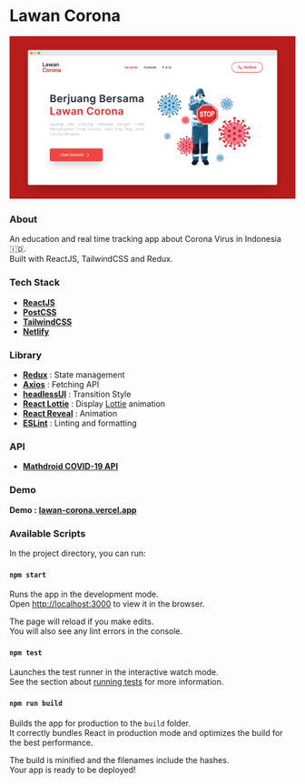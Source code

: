 # Lawan Corona
![alt text](https://github.com/racmathafidz/lawan-corona/blob/master/src/assets/images/screely.png)

### About
An education and real time tracking app about Corona Virus in Indonesia:indonesia:.\
Built with ReactJS, TailwindCSS and Redux.

### Tech Stack
- [**ReactJS**](https://github.com/facebook/create-react-app)
- [**PostCSS**](https://postcss.org/)
- [**TailwindCSS**](https://tailwindcss.com/)
- [**Netlify**](https://netlify.com/)

### Library
- [**Redux**](https://redux.js.org/) : State management
- [**Axios**](https://github.com/axios/axios) : Fetching API
- [**headlessUI**](https://github.com/tailwindlabs/headlessui) : Transition Style
- [**React Lottie**](https://www.npmjs.com/package/react-lottie) : Display [Lottie](https://lottiefiles.com/) animation
- [**React Reveal**](https://www.react-reveal.com/) : Animation 
- [**ESLint**](https://eslint.org/) : Linting and formatting

### API
- [**Mathdroid COVID-19 API**](https://covid19.mathdro.id/)

### Demo
**Demo :** [**lawan-corona.vercel.app**](https://lawan-corona.vercel.app/)

### Available Scripts

In the project directory, you can run:

#### `npm start`

Runs the app in the development mode.\
Open [http://localhost:3000](http://localhost:3000) to view it in the browser.

The page will reload if you make edits.\
You will also see any lint errors in the console.

#### `npm test`

Launches the test runner in the interactive watch mode.\
See the section about [running tests](https://facebook.github.io/create-react-app/docs/running-tests) for more information.

#### `npm run build`

Builds the app for production to the `build` folder.\
It correctly bundles React in production mode and optimizes the build for the best performance.

The build is minified and the filenames include the hashes.\
Your app is ready to be deployed!
